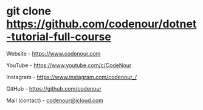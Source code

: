 # git clone https://github.com/codenour/dotnet-tutorial-full-course

Website - https://www.codenour.com

YouTube - https://www.youtube.com/c/CodeNour

Instagram - https://www.instagram.com/codenour_/

GitHub - https://github.com/codenour


Mail (contact) - codenour@icloud.com
